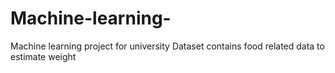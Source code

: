 # Machine-learning-
Machine learning project for university 
Dataset contains food related data to estimate weight 
